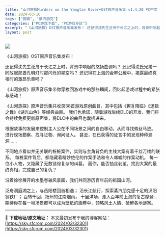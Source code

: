 ```yaml
---
title: "山河旅探Murders on the Yangtze River+OST原声音乐集 v1.4.20 PC中文 6.24G"
date: 2024-03-16
tags: ["探索", "蒸汽朋克"]
categories: ["PC游戏下载", "PC游戏专区"]
excerpt: "《山河旅探》OST原声音乐集发布！ 还记得沈先生泛舟于长江之上时，背景中响起的悠扬曲调吗？ 还记得沈氏兄弟一同放起那盏孔明灯时那闪烁的星空吗？ 还记得在上海的会审公廨中，揭露最终真相时的激昂乐章吗？ 《山河旅探》原声音乐集带你穿梭回游戏中的那些瞬间，回忆起游戏过程中的紧张与感动！ 《山河旅探》原声音&hellip;"
layout: post
---
```


<img class="game_header_image_full aligncenter" src="https://sky.sfcrom.com/wp-content/uploads/2024/03/20240329100809-5d0c1.jpeg" />

《山河旅探》OST原声音乐集发布！

还记得沈先生泛舟于长江之上时，背景中响起的悠扬曲调吗？
还记得沈氏兄弟一同放起那盏孔明灯时那闪烁的星空吗？
还记得在上海的会审公廨中，揭露最终真相时的激昂乐章吗？

《山河旅探》原声音乐集带你穿梭回游戏中的那些瞬间，回忆起游戏过程中的紧张与感动！

《山河旅探》原声音乐集共收录38首游戏原创曲目，其中包括《獬豸降临》《逻辑之舞》《湖光山色》等经典曲目。
我们也承诺，随着游戏后续DLC的开发，我们将会持续免费更新原声集，将DLC中的曲目也囊括进来。

根据故事的发展来控制主人公在不同场景之间的自由移动，从而寻找蛛丝马迹。
进行现场勘察、找寻证物、询问证人。
甚至，在已获得的证言中的发现种种漏洞……

不同地点看似并无关联的桩桩案件，实则与主角背负的主线大案有着千丝万缕的联系。
每桩案件背后，都隐藏着精妙绝伦的作案手法和令人唏嘘的作案动机。
每一位小人物，又隐藏了无数错综复杂的纠葛。
而你，能否抽丝剥茧，找到大案的最终真相，完成自己的复仇？

沿着徐徐展开的水墨卷轴风景画，我们共同游历百年前的祖国山河。

泛舟洞庭湖之上，与岳阳楼回首相遇；
沿长江航行，探索蒸汽朋克感十足的汉阳钢铁厂；
百转千回，扬州的江南烟雨，
十里洋场，走入百年前上海的复古摩登…
期待你在每一帧场景都可以成为壁纸的画卷中，领略风土人情、破解各地谜案。

---
📖 **下载地址/原文地址：** 本文最初发布于我的博客网站：[https://sky.sfcrom.com/2024/03/32301](https://sky.sfcrom.com/2024/03/32301)
